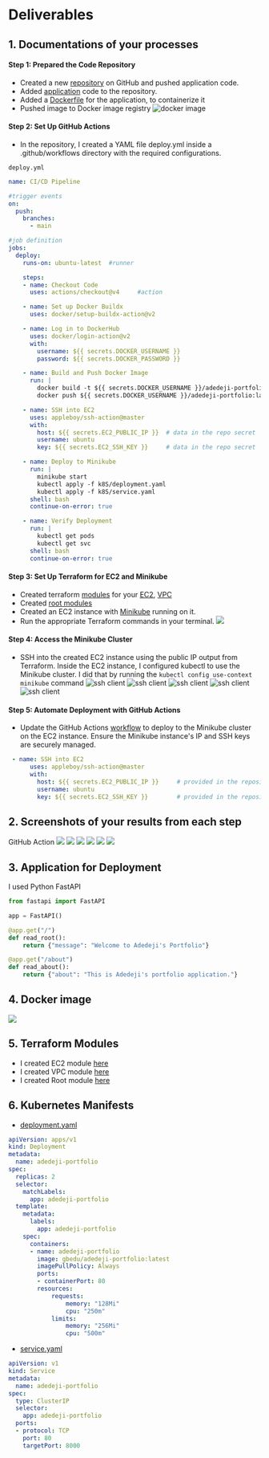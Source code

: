 # Deliverables

## 1. Documentations of your processes

#### Step 1: Prepared the Code Repository
- Created a new [repository](https://github.com/olugbedu/CI-CD-pipeline-with-GitHub-Actions) on GitHub and pushed application code.
- Added [application](./main.py) code to the repository. 
- Added a [Dockerfile](./Dockerfile) for the application, to containerize it
- Pushed image to Docker image registry
![docker image](images/dockerhub.png)


#### Step 2: Set Up GitHub Actions
- In the repository, I created a YAML file deploy.yml inside a .github/workflows directory with the required configurations.

`deploy.yml`
```yml
name: CI/CD Pipeline

#trigger events
on:
  push:            
    branches:
      - main      

#job definition
jobs:
  deploy:        
    runs-on: ubuntu-latest  #runner

    steps:
    - name: Checkout Code
      uses: actions/checkout@v4     #action

    - name: Set up Docker Buildx
      uses: docker/setup-buildx-action@v2

    - name: Log in to DockerHub
      uses: docker/login-action@v2
      with:
        username: ${{ secrets.DOCKER_USERNAME }}
        password: ${{ secrets.DOCKER_PASSWORD }}

    - name: Build and Push Docker Image
      run: |
        docker build -t ${{ secrets.DOCKER_USERNAME }}/adedeji-portfolio:latest . 
        docker push ${{ secrets.DOCKER_USERNAME }}/adedeji-portfolio:latest

    - name: SSH into EC2
      uses: appleboy/ssh-action@master
      with:
        host: ${{ secrets.EC2_PUBLIC_IP }}  # data in the repo secret
        username: ubuntu
        key: ${{ secrets.EC2_SSH_KEY }}     # data in the repo secret

    - name: Deploy to Minikube
      run: |
        minikube start
        kubectl apply -f k8S/deployment.yaml 
        kubectl apply -f k8S/service.yaml 
      shell: bash
      continue-on-error: true

    - name: Verify Deployment
      run: |
        kubectl get pods
        kubectl get svc
      shell: bash
      continue-on-error: true
```
#### Step 3: Set Up Terraform for EC2 and Minikube
- Created terraform [modules](./modules/) for your [EC2](./modules/ec2/), [VPC](./modules/vpc/)
- Created [root modules](main.tf)
- Created an EC2 instance with [Minikube](./modules/ec2/scripts/install_minikube.sh) running on it.
- Run the appropriate Terraform commands in your terminal. ![](images/terraform-apply.png)

#### Step 4: Access the Minikube Cluster
- SSH into the created EC2 instance using the public IP output from Terraform. Inside the EC2 instance, I configured kubectl to use the Minikube cluster. I did that by running the `kubectl config use-context minikube` command
    ![ssh client](images/ssh-in.png)
    ![ssh client](images/dockerinstall.png)
    ![ssh client](images/ssh-cli.png)
    ![ssh client](images/minikube-start.png)
    ![ssh client](images/minikube-status.png)

#### Step 5: Automate Deployment with GitHub Actions
- Update the GitHub Actions [workflow](https://github.com/olugbedu/CI-CD-pipeline-with-GitHub-Actions/blob/main/.github/workflows/deploy.yml) to deploy to the Minikube cluster on the EC2 instance. Ensure the Minikube instance's IP and SSH keys are securely managed. 
```yml
 - name: SSH into EC2
      uses: appleboy/ssh-action@master
      with:
        host: ${{ secrets.EC2_PUBLIC_IP }}     # provided in the repository secret
        username: ubuntu
        key: ${{ secrets.EC2_SSH_KEY }}        # provided in the repository secret
```

## 2. Screenshots of your results from each step
GitHub Action
![](images/action6.png)
![](images/action1.png)
![](images/action2.png)
![](images/action3.png)
![](images/action4.png)
![](images/action5.png)


## 3. Application for Deployment
I used Python FastAPI
```python
from fastapi import FastAPI

app = FastAPI()

@app.get("/")
def read_root():
    return {"message": "Welcome to Adedeji's Portfolio"}

@app.get("/about")
def read_about():
    return {"about": "This is Adedeji's portfolio application."}
```

## 4. Docker image
![](images/dockerhub.png)

## 5. Terraform Modules 
- I created EC2 module [here](./modules/ec2/)
- I created VPC module [here](./modules/vpc/)
- I created Root module [here](main.tf)

## 6. Kubernetes Manifests
- [deployment.yaml](./k8S/deployment.yaml) 
```yaml
apiVersion: apps/v1
kind: Deployment
metadata:
  name: adedeji-portfolio
spec:
  replicas: 2
  selector:
    matchLabels:
      app: adedeji-portfolio
  template:
    metadata:
      labels:
        app: adedeji-portfolio
    spec:
      containers:
      - name: adedeji-portfolio
        image: gbedu/adedeji-portfolio:latest
        imagePullPolicy: Always
        ports:
        - containerPort: 80
        resources:
            requests:
                memory: "128Mi"
                cpu: "250m"
            limits:
                memory: "256Mi"
                cpu: "500m"
```

- [service.yaml](./k8S/service.yaml)
```yaml
apiVersion: v1
kind: Service
metadata:
  name: adedeji-portfolio
spec:
  type: ClusterIP
  selector:
    app: adedeji-portfolio
  ports:
  - protocol: TCP
    port: 80
    targetPort: 8000
```





